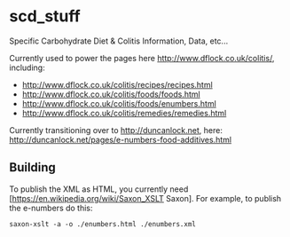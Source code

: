 # scd_stuff
Specific Carbohydrate Diet &amp; Colitis Information, Data, etc...

Currently used to power the pages here http://www.dflock.co.uk/colitis/, including:

* http://www.dflock.co.uk/colitis/recipes/recipes.html
* http://www.dflock.co.uk/colitis/foods/foods.html
* http://www.dflock.co.uk/colitis/foods/enumbers.html
* http://www.dflock.co.uk/colitis/remedies/remedies.html

Currently transitioning over to http://duncanlock.net, here: http://duncanlock.net/pages/e-numbers-food-additives.html


## Building

To publish the XML as HTML, you currently need [https://en.wikipedia.org/wiki/Saxon_XSLT Saxon]. For example, to publish the e-numbers do this:

    saxon-xslt -a -o ./enumbers.html ./enumbers.xml
